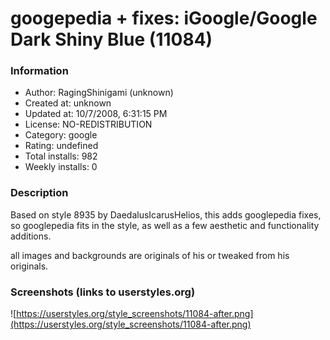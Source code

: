 # googepedia + fixes: iGoogle/Google Dark Shiny Blue (11084)

### Information
- Author: RagingShinigami (unknown)
- Created at: unknown
- Updated at: 10/7/2008, 6:31:15 PM
- License: NO-REDISTRIBUTION
- Category: google
- Rating: undefined
- Total installs: 982
- Weekly installs: 0


### Description
Based on style 8935 by DaedalusIcarusHelios, this adds googlepedia fixes, so googlepedia fits in the style, as well as a few aesthetic and functionality additions.

all images and backgrounds are originals of his or tweaked from his originals.


### Screenshots (links to userstyles.org)
![https://userstyles.org/style_screenshots/11084-after.png](https://userstyles.org/style_screenshots/11084-after.png)


